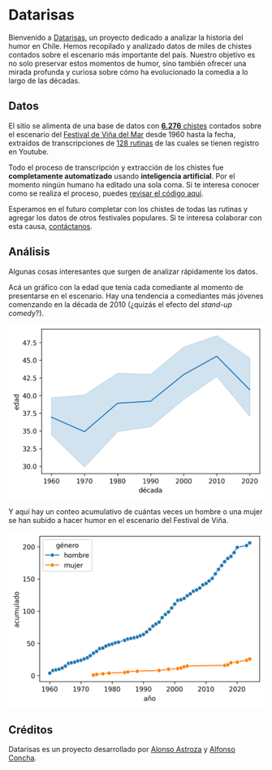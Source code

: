 # Datarisas

Bienvenido a [Datarisas](https://www.datarisas.cl), un proyecto dedicado a analizar la historia del humor en Chile. Hemos recopilado y analizado datos de miles de chistes contados sobre el escenario más importante del país. Nuestro objetivo es no solo preservar estos momentos de humor, sino también ofrecer una mirada profunda y curiosa sobre cómo ha evolucionado la comedia a lo largo de las décadas.

## Datos

El sitio se alimenta de una base de datos con [**6.276** chistes](https://db.datarisas.cl/humor/jokes) contados sobre el escenario del [Festival de Viña del Mar](https://es.wikipedia.org/wiki/Festival_Internacional_de_la_Canci%C3%B3n_de_Vi%C3%B1a_del_Mar) desde 1960 hasta la fecha, extraídos de transcripciones de [128 rutinas](https://db.datarisas.cl/humor/routines) de las cuales se tienen registro en Youtube.

Todo el proceso de transcripción y extracción de los chistes fue **completamente automatizado** usando **inteligencia artificial**. Por el momento ningún humano ha editado una sola coma. Si te interesa conocer como se realiza el proceso, puedes [revisar el código aquí](/src/chilean_humor/).

Esperamos en el futuro completar con los chistes de todas las rutinas y agregar los datos de otros festivales populares. Si te interesa colaborar con esta causa, [contáctanos](https://twitter.com/aastroza).

## Análisis

Algunas cosas interesantes que surgen de analizar rápidamente los datos.

Acá un gráfico con la edad que tenía cada comediante al momento de presentarse en el escenario. Hay una tendencia a comediantes más jóvenes comenzando en la década de 2010 (¿quizás el efecto del *stand-up comedy*?).

![age](/images/age_line_plot_spanish.png)

Y aquí hay un conteo acumulativo de cuántas veces un hombre o una mujer se han subido a hacer humor en el escenario del Festival de Viña.

![gender](/images/gender_line_plot_spanish.png)

## Créditos

Datarisas es un proyecto desarrollado por [Alonso Astroza](https://github.com/aastroza) y [Alfonso Concha](https://github.com/sikolio).